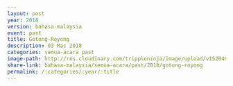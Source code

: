 ```yaml
---
layout: post
year: 2018
version: bahasa-malaysia
event: past
title: Gotong-Royong
description: 03 Mac 2018
categories: semua-acara past
image-path: http://res.cloudinary.com/trippleninja/image/upload/v1520406041/Gotong-Royong/gotong-royong25.jpg
share-link: bahasa-malaysia/semua-acara/past/2018/gotong-royong
permalink: /:categories/:year/:title
---
```


